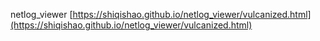 netlog_viewer
[https://shiqishao.github.io/netlog_viewer/vulcanized.html](https://shiqishao.github.io/netlog_viewer/vulcanized.html)
